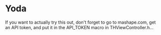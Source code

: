 Yoda
====

If you want to actually try this out, don't forget to go to mashape.com, get an API token, and put it in the API_TOKEN macro in THViewController.h...

